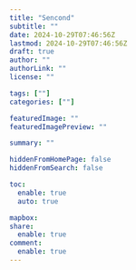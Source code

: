 ```yaml
---
title: "Sencond"
subtitle: ""
date: 2024-10-29T07:46:56Z
lastmod: 2024-10-29T07:46:56Z
draft: true
author: ""
authorLink: ""
license: ""

tags: [""]
categories: [""]

featuredImage: ""
featuredImagePreview: ""

summary: ""

hiddenFromHomePage: false
hiddenFromSearch: false

toc:
  enable: true
  auto: true

mapbox:
share:
  enable: true
comment:
  enable: true
---
```

